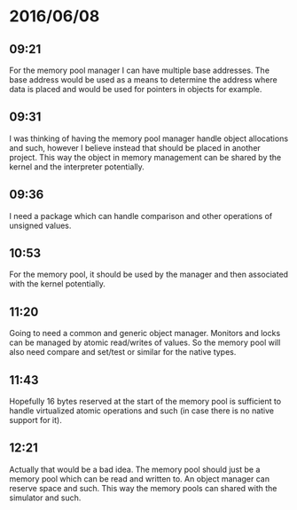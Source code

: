 # 2016/06/08

## 09:21

For the memory pool manager I can have multiple base addresses. The base
address would be used as a means to determine the address where data is
placed and would be used for pointers in objects for example.

## 09:31

I was thinking of having the memory pool manager handle object allocations
and such, however I believe instead that should be placed in another project.
This way the object in memory management can be shared by the kernel and the
interpreter potentially.

## 09:36

I need a package which can handle comparison and other operations of unsigned
values.

## 10:53

For the memory pool, it should be used by the manager and then associated with
the kernel potentially.

## 11:20

Going to need a common and generic object manager. Monitors and locks can be
managed by atomic read/writes of values. So the memory pool will also need
compare and set/test or similar for the native types.

## 11:43

Hopefully 16 bytes reserved at the start of the memory pool is sufficient to
handle virtualized atomic operations and such (in case there is no native
support for it).

## 12:21

Actually that would be a bad idea. The memory pool should just be a memory
pool which can be read and written to. An object manager can reserve space and
such. This way the memory pools can shared with the simulator and such.

